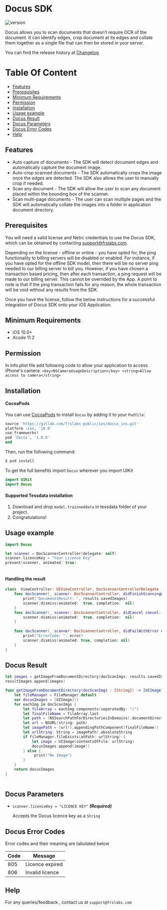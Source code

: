 
# Docus SDK

![version](https://img.shields.io/badge/version-v1.0.0-blue)

Docus allows you to scan documents that doesn’t require OCR of the document. It can identify edges, crop document at its edges and collate them together as a single file that can then be stored in your server. 

You can find the release history at [Changelog](CHANGELOG.md)

# Table Of Content
- [Features](#Features)
- [Prerequisites](#Prerequisites)
- [Minimum Requirements](#Minimum-Requirements)
- [Permission](#Permission)
- [Installation](#Installation)
- [Usage example](#Usage-example)
- [Docus Result](#Docus-Result)
- [Docus Parameters](#Docus-parameters)
- [Docus Error Codes](#Docus-error-codes)
- [Help](#help)

## Features

-  Auto capture of documents - The SDK will detect document edges and automatically capture the document image.
-  Auto-crop scanned documents - The SDK automatically crops the image once the edges are detected. The SDK also allows the user to manually crop if needed.
-  Scan any document - The SDK will allow the user to scan any document placed within the bounding box of the scanner.
-  Scan multi-page documents - The user can scan multiple pages and the SDK will automatically collate the images into a folder in application document directory.

## Prerequisites

You will need a valid license and Netrc credentials to use the Docus SDK, which can be obtained by contacting support@frslabs.com.

Depending on the license - offline or online - you have opted for, the ping functionality to billing servers will be disabled or enabled. For instance, if you have opted for the offline SDK model, then there will be no server ping needed to our billing server to bill you. However, if you have chosen a transaction based pricing, then after each transaction, a ping request will be made to our billing server. This cannot be overrided by the App. A point to note is that if the ping transaction fails for any reason, the whole transaction will be void without any results from the SDK.

Once you have the license, follow the below instructions for a successful integration of Docus SDK onto your iOS Application.

## Minimum Requirements

- iOS 10.0+
- Xcode 11.2

## Permission

In Info.plist file add following code to allow your application to access iPhone's camera:
``<key>NSCameraUsageDescription</key>
<string>Allow access to camera</string>``

## Installation

#### CocoaPods
You can use [CocoaPods](http://cocoapods.org/) to install `Docus` by adding it to your `Podfile`:

```ruby
source 'https://gitlab.com/frslabs-public/ios/docus_ios.git'
platform :ios, '10.0'
use_frameworks!
pod 'Docus', '1.0.0'
end
```
Then, run the following command:

```bash
$ pod install
```

To get the full benefits import `Docus` wherever you import UIKit

``` swift
import UIKit
import Docus
```
#### Supported Tessdata installation
1. Download and drop ```model.trainneddata``` in tessdata folder of your project.
2. Congratulations! 

## Usage example

```swift
import Docus

let scanner = DocScannerController(delegate: self)
scanner.licenceKey = "Your Licence Key"
present(scanner, animated: true)
    
```
#### Handling the result

```swift
class  ViewController: UIViewController, DocScannerControllerDelegate {
    func docScanner(_ scanner: DocScannerController, didFinishScanningWithResults results: docScannerResults) {
        print("DocumentsResult: ", results.savedImages)
        scanner.dismiss(animated:  true, completion:  nil)
    }
    func docScanner(_ scanner: DocScannerController, didCancel cancel: String) {
        scanner.dismiss(animated:  true, completion:  nil)
    }
    
    func docScanner(_ scanner: DocScannerController, didFailWithError error: String) {
        print("ErrorCode: ", error)
        scanner.dismiss(animated: true, completion: nil)
    }
}
``` 

## Docus Result

```swift
let images = getImageFromDocumentDirectory(docScanImgs: results.savedImages)
resultImages.append(images)

func getImageFromDocumentDirectory(docScanImgs : [String]) -> [UIImage] {
    let fileManager = FileManager.default
    var docusImages = [UIImage]()
    for eachImg in docScanImgs {
        let fileArray = eachImg.components(separatedBy: "/")
        let finalFileName = fileArray.last
        let path = (NSSearchPathForDirectoriesInDomains(.documentDirectory, .userDomainMask, true)[0] as NSString).appendingPathComponent("docus_images")
        let url = NSURL(string: path)
        let imagePath = (url!).appendingPathComponent(finalFileName!)
        let urlString: String = imagePath!.absoluteString
        if fileManager.fileExists(atPath: urlString) {
            let image = UIImage(contentsOfFile: urlString)
            docusImages.append(image!)
        } else {
             print("No Image")
        }
    }
    return docusImages
}
     
```
## Docus Parameters

- `scanner.licenceKey = "LICENCE KEY"`   ***(Required)***
  
  Accepts the Docus licence key as a `String`
  
## Docus Error Codes

Error codes and their meaning are tabulated below

| Code          | Message                 |
| -------------- | ---------------------- |
| 805  | Licence expired             |
| 806  | Invalid licence             |

  
## Help

For any queries/feedback , contact us at `support@frslabs.com` 

